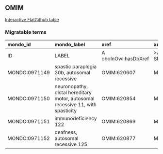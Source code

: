 ## OMIM
[Interactive FlatGithub table](https://flatgithub.com/monarch-initiative/mondo-ingest?filename=src/ontology/slurp/omim.tsv)

### Migratable terms
| mondo_id      | mondo_label                                                                    | xref                 | xref_source                | original_label                                                                 | definition    | parents       |
|:--------------|:-------------------------------------------------------------------------------|:---------------------|:---------------------------|:-------------------------------------------------------------------------------|:--------------|:--------------|
| ID            | LABEL                                                                          | A oboInOwl:hasDbXref | >A oboInOwl:source SPLIT=| |                                                                                | A IAO:0000115 | SC %          |
| MONDO:0971149 | spastic paraplegia 30b, autosomal recessive                                    | OMIM:620607          | MONDO:equivalentTo         | spastic paraplegia 30b, autosomal recessive                                    |               | MONDO:0019064 |
| MONDO:0971150 | neuronopathy, distal hereditary motor, autosomal recessive 11, with spasticity | OMIM:620854          | MONDO:equivalentTo         | neuronopathy, distal hereditary motor, autosomal recessive 11, with spasticity |               | MONDO:0015363 |
| MONDO:0971151 | immunodeficiency 122                                                           | OMIM:620869          | MONDO:equivalentTo         | immunodeficiency 122                                                           |               | MONDO:0021094 |
| MONDO:0971152 | deafness, autosomal recessive 125                                              | OMIM:620877          | MONDO:equivalentTo         | deafness, autosomal recessive 125                                              |               |               |